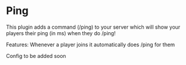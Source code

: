 # Ping
This plugin adds a command (/ping) to your server which will show your players their ping (in ms) when they do /ping!

Features: Whenever a player joins it automatically does /ping for them


Config to be added soon
